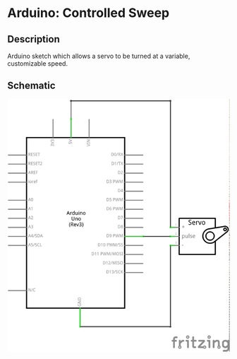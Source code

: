 # Arduino: Controlled Sweep

## Description

Arduino sketch which allows a servo to be turned at a variable, customizable speed.

## Schematic

![Schematic](schematic/controlled-sweep.png)
